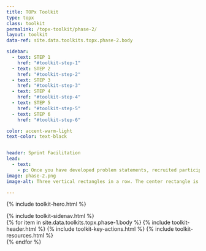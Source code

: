 ```yaml
---
title: TOPx Toolkit
type: topx
class: toolkit
permalink: /topx-toolkit/phase-2/
layout: toolkit
data-ref: site.data.toolkits.topx.phase-2.body

sidebar:
  - text: STEP 1
    href: "#toolkit-step-1"
  - text: STEP 2
    href: "#toolkit-step-2"
  - text: STEP 3
    href: "#toolkit-step-3"
  - text: STEP 4
    href: "#toolkit-step-4"
  - text: STEP 5
    href: "#toolkit-step-5"
  - text: STEP 6
    href: "#toolkit-step-6"

color: accent-warm-light
text-color: text-black


header: Sprint Facilitation
lead:
  - text:
    - p: Once you have developed problem statements, recruited participants, and spent some time preparing, you are ready to launch the sprint! In the next steps, you will find information on different phases of the sprint, including milestones, which are check-ins where facilitators and participants share resources and information, while tech teams provide progress updates and receive feedback. In addition to suggested timelines, we offer guidance of what to cover during each milestone and suggestions for how participants can use the time between calls.
image: phase-2.png
image-alt: Three vertical rectangles in a row. The center rectangle is filled in yellow with a 2 in the center. The rest are outlined.

---
```


{% include toolkit-hero.html %}
<section class="grid-container display-inline-block padding-top-8 desktop:margin-bottom-10">
  <div class="grid-row">
    <div class="desktop:grid-col-4">
      {% include toolkit-sidenav.html %}
    </div>
    <div
      class="desktop:grid-col-7 margin-left-7 tablet:grid-col-6 display-inline-block"
    >
      {% for item in site.data.toolkits.topx.phase-1.body %}
        {% include toolkit-header.html %}
        {% include toolkit-key-actions.html %}
        {% include toolkit-resources.html %}
        <div class="toolkit-colored-div height-4 bg-{{page.color}}  margin-bottom-10">
        </div>
      {% endfor %}
    </div>
  </div>  
</section>
